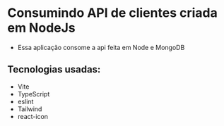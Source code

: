 # Consumindo API de clientes criada em NodeJs
- Essa aplicação consome a api feita em Node e MongoDB

## Tecnologias usadas:
- Vite
- TypeScript
- eslint
- Tailwind
- react-icon